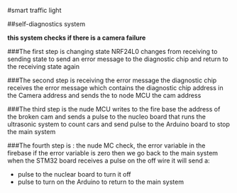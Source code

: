 #smart traffic light

##self-diagnostics system

**this system checks if there is a camera failure**

###The first step is
changing state NRF24L0 changes from receiving to sending state to send an error message to the diagnostic chip and return to the receiving state again

###The second step is 
receiving the error message the diagnostic chip receives the error message which contains the diagnostic chip address in the Camera address and sends the to node MCU the cam address

###The third step is 
the nude MCU writes to the fire base the address of the broken cam and 
sends a pulse to the nucleo board that runs the ultrasonic system to count cars and send pulse to the Arduino board to stop the main system

###The fourth step is :
the nude MC check, the error variable in the firebase if the error variable is zero then we go back to the main system when the STM32 board receives a pulse on the off wire it will send a:
- pulse to the nuclear board to turn it off 
- ⁠pulse to turn on the Arduino to return to the main system
